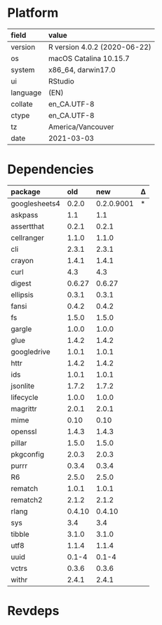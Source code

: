 # Platform

|field    |value                        |
|:--------|:----------------------------|
|version  |R version 4.0.2 (2020-06-22) |
|os       |macOS Catalina 10.15.7       |
|system   |x86_64, darwin17.0           |
|ui       |RStudio                      |
|language |(EN)                         |
|collate  |en_CA.UTF-8                  |
|ctype    |en_CA.UTF-8                  |
|tz       |America/Vancouver            |
|date     |2021-03-03                   |

# Dependencies

|package       |old    |new        |Δ  |
|:-------------|:------|:----------|:--|
|googlesheets4 |0.2.0  |0.2.0.9001 |*  |
|askpass       |1.1    |1.1        |   |
|assertthat    |0.2.1  |0.2.1      |   |
|cellranger    |1.1.0  |1.1.0      |   |
|cli           |2.3.1  |2.3.1      |   |
|crayon        |1.4.1  |1.4.1      |   |
|curl          |4.3    |4.3        |   |
|digest        |0.6.27 |0.6.27     |   |
|ellipsis      |0.3.1  |0.3.1      |   |
|fansi         |0.4.2  |0.4.2      |   |
|fs            |1.5.0  |1.5.0      |   |
|gargle        |1.0.0  |1.0.0      |   |
|glue          |1.4.2  |1.4.2      |   |
|googledrive   |1.0.1  |1.0.1      |   |
|httr          |1.4.2  |1.4.2      |   |
|ids           |1.0.1  |1.0.1      |   |
|jsonlite      |1.7.2  |1.7.2      |   |
|lifecycle     |1.0.0  |1.0.0      |   |
|magrittr      |2.0.1  |2.0.1      |   |
|mime          |0.10   |0.10       |   |
|openssl       |1.4.3  |1.4.3      |   |
|pillar        |1.5.0  |1.5.0      |   |
|pkgconfig     |2.0.3  |2.0.3      |   |
|purrr         |0.3.4  |0.3.4      |   |
|R6            |2.5.0  |2.5.0      |   |
|rematch       |1.0.1  |1.0.1      |   |
|rematch2      |2.1.2  |2.1.2      |   |
|rlang         |0.4.10 |0.4.10     |   |
|sys           |3.4    |3.4        |   |
|tibble        |3.1.0  |3.1.0      |   |
|utf8          |1.1.4  |1.1.4      |   |
|uuid          |0.1-4  |0.1-4      |   |
|vctrs         |0.3.6  |0.3.6      |   |
|withr         |2.4.1  |2.4.1      |   |

# Revdeps

